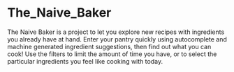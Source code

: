 # The_Naive_Baker
The Naive Baker is a project to let you explore new recipes with ingredients you already have at hand. Enter your pantry quickly using autocomplete and machine generated ingredient suggestions, then find out what you can cook! Use the filters to limit the amount of time you have, or to select the particular ingredients you feel like cooking with today.
